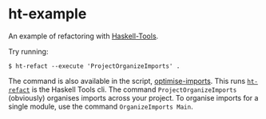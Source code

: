 # ht-example

An example of refactoring with [Haskell-Tools](http://haskelltools.org/).

Try running:

```sh-session
$ ht-refact --execute 'ProjectOrganizeImports' .
```

The command is also available in the script, [optimise-imports](/optimise-imports).
This runs [`ht-refact`][ht-refact] is the Haskell Tools cli. The command
`ProjectOrganizeImports` (obviously) organises imports across your project. To
organise imports for a single module, use the command `OrganizeImports Main`.

[ht-refact]: https://github.com/haskell-tools/haskell-tools/blob/master/documentation/ht-refact.md
